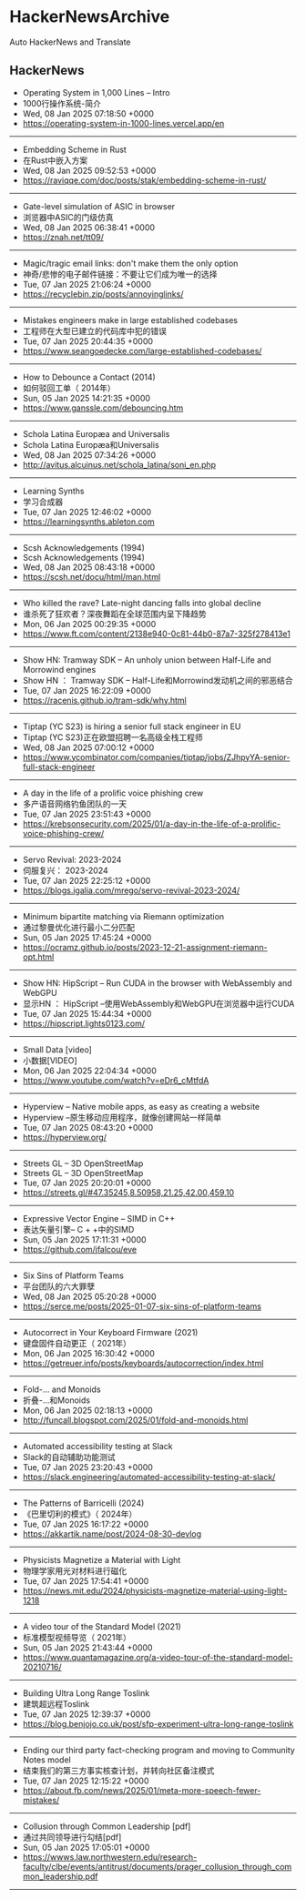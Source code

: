 # HackerNewsArchive
Auto HackerNews and Translate

## HackerNews
* Operating System in 1,000 Lines – Intro
* 1000行操作系统-简介
* Wed, 08 Jan 2025 07:18:50 +0000
* https://operating-system-in-1000-lines.vercel.app/en
----
* Embedding Scheme in Rust
* 在Rust中嵌入方案
* Wed, 08 Jan 2025 09:52:53 +0000
* https://raviqqe.com/doc/posts/stak/embedding-scheme-in-rust/
----
* Gate-level simulation of ASIC in browser
* 浏览器中ASIC的门级仿真
* Wed, 08 Jan 2025 06:38:41 +0000
* https://znah.net/tt09/
----
* Magic/tragic email links: don't make them the only option
* 神奇/悲惨的电子邮件链接：不要让它们成为唯一的选择
* Tue, 07 Jan 2025 21:06:24 +0000
* https://recyclebin.zip/posts/annoyinglinks/
----
* Mistakes engineers make in large established codebases
* 工程师在大型已建立的代码库中犯的错误
* Tue, 07 Jan 2025 20:44:35 +0000
* https://www.seangoedecke.com/large-established-codebases/
----
* How to Debounce a Contact (2014)
* 如何驳回工单（ 2014年）
* Sun, 05 Jan 2025 14:21:35 +0000
* https://www.ganssle.com/debouncing.htm
----
* Schola Latina Europæa and Universalis
* Schola Latina Europæa和Universalis
* Wed, 08 Jan 2025 07:34:26 +0000
* http://avitus.alcuinus.net/schola_latina/soni_en.php
----
* Learning Synths
* 学习合成器
* Tue, 07 Jan 2025 12:46:02 +0000
* https://learningsynths.ableton.com
----
* Scsh Acknowledgements (1994)
* Scsh Acknowledgements (1994)
* Wed, 08 Jan 2025 08:43:18 +0000
* https://scsh.net/docu/html/man.html
----
* Who killed the rave? Late-night dancing falls into global decline
* 谁杀死了狂欢者？深夜舞蹈在全球范围内呈下降趋势
* Mon, 06 Jan 2025 00:29:35 +0000
* https://www.ft.com/content/2138e940-0c81-44b0-87a7-325f278413e1
----
* Show HN: Tramway SDK – An unholy union between Half-Life and Morrowind engines
* Show HN ： Tramway SDK – Half-Life和Morrowind发动机之间的邪恶结合
* Tue, 07 Jan 2025 16:22:09 +0000
* https://racenis.github.io/tram-sdk/why.html
----
* Tiptap (YC S23) is hiring a senior full stack engineer in EU
* Tiptap (YC S23)正在欧盟招聘一名高级全栈工程师
* Wed, 08 Jan 2025 07:00:12 +0000
* https://www.ycombinator.com/companies/tiptap/jobs/ZJhpyYA-senior-full-stack-engineer
----
* A day in the life of a prolific voice phishing crew
* 多产语音网络钓鱼团队的一天
* Tue, 07 Jan 2025 23:51:43 +0000
* https://krebsonsecurity.com/2025/01/a-day-in-the-life-of-a-prolific-voice-phishing-crew/
----
* Servo Revival: 2023-2024
* 伺服复兴： 2023-2024
* Tue, 07 Jan 2025 22:25:12 +0000
* https://blogs.igalia.com/mrego/servo-revival-2023-2024/
----
* Minimum bipartite matching via Riemann optimization
* 通过黎曼优化进行最小二分匹配
* Sun, 05 Jan 2025 17:45:24 +0000
* https://ocramz.github.io/posts/2023-12-21-assignment-riemann-opt.html
----
* Show HN: HipScript – Run CUDA in the browser with WebAssembly and WebGPU
* 显示HN ： HipScript –使用WebAssembly和WebGPU在浏览器中运行CUDA
* Tue, 07 Jan 2025 15:44:34 +0000
* https://hipscript.lights0123.com/
----
* Small Data [video]
* 小数据[VIDEO]
* Mon, 06 Jan 2025 22:04:34 +0000
* https://www.youtube.com/watch?v=eDr6_cMtfdA
----
* Hyperview – Native mobile apps, as easy as creating a website
* Hyperview –原生移动应用程序，就像创建网站一样简单
* Tue, 07 Jan 2025 08:43:20 +0000
* https://hyperview.org/
----
* Streets GL – 3D OpenStreetMap
* Streets GL – 3D OpenStreetMap
* Tue, 07 Jan 2025 20:20:01 +0000
* https://streets.gl/#47.35245,8.50958,21.25,42.00,459.10
----
* Expressive Vector Engine – SIMD in C++
* 表达矢量引擎– C + +中的SIMD
* Sun, 05 Jan 2025 17:11:31 +0000
* https://github.com/jfalcou/eve
----
* Six Sins of Platform Teams
* 平台团队的六大罪孽
* Wed, 08 Jan 2025 05:20:28 +0000
* https://serce.me/posts/2025-01-07-six-sins-of-platform-teams
----
* Autocorrect in Your Keyboard Firmware (2021)
* 键盘固件自动更正（ 2021年）
* Mon, 06 Jan 2025 16:30:42 +0000
* https://getreuer.info/posts/keyboards/autocorrection/index.html
----
* Fold-... and Monoids
* 折叠-...和Monoids
* Mon, 06 Jan 2025 02:18:13 +0000
* http://funcall.blogspot.com/2025/01/fold-and-monoids.html
----
* Automated accessibility testing at Slack
* Slack的自动辅助功能测试
* Tue, 07 Jan 2025 23:20:43 +0000
* https://slack.engineering/automated-accessibility-testing-at-slack/
----
* The Patterns of Barricelli (2024)
* 《巴里切利的模式》（ 2024年）
* Tue, 07 Jan 2025 16:17:22 +0000
* https://akkartik.name/post/2024-08-30-devlog
----
* Physicists Magnetize a Material with Light
* 物理学家用光对材料进行磁化
* Tue, 07 Jan 2025 17:54:41 +0000
* https://news.mit.edu/2024/physicists-magnetize-material-using-light-1218
----
* A video tour of the Standard Model (2021)
* 标准模型视频导览（ 2021年）
* Sun, 05 Jan 2025 21:43:44 +0000
* https://www.quantamagazine.org/a-video-tour-of-the-standard-model-20210716/
----
* Building Ultra Long Range Toslink
* 建筑超远程Toslink
* Tue, 07 Jan 2025 12:39:37 +0000
* https://blog.benjojo.co.uk/post/sfp-experiment-ultra-long-range-toslink
----
* Ending our third party fact-checking program and moving to Community Notes model
* 结束我们的第三方事实核查计划，并转向社区备注模式
* Tue, 07 Jan 2025 12:15:22 +0000
* https://about.fb.com/news/2025/01/meta-more-speech-fewer-mistakes/
----
* Collusion through Common Leadership [pdf]
* 通过共同领导进行勾结[pdf]
* Sun, 05 Jan 2025 17:05:01 +0000
* https://wwws.law.northwestern.edu/research-faculty/clbe/events/antitrust/documents/prager_collusion_through_common_leadership.pdf
----

